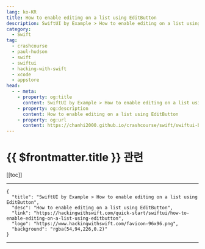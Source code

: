 ```yaml
---
lang: ko-KR
title: How to enable editing on a list using EditButton
description: SwiftUI by Example > How to enable editing on a list using EditButton
category:
  - Swift
tag: 
  - crashcourse
  - paul-hudson
  - swift
  - swiftui
  - hacking-with-swift
  - xcode
  - appstore
head:
  - - meta:
    - property: og:title
      content: SwiftUI by Example > How to enable editing on a list using EditButton
    - property: og:description
      content: How to enable editing on a list using EditButton
    - property: og:url
      content: https://chanhi2000.github.io/crashcourse/swift/swiftui-by-example/10-lists/how-to-enable-editing-on-a-list-using-editbutton.html
---
```


# {{ $frontmatter.title }} 관련

[[toc]]

---

```component VPCard
{
  "title": "SwiftUI by Example > How to enable editing on a list using EditButton",
  "desc": "How to enable editing on a list using EditButton",
  "link": "https://hackingwithswift.com/quick-start/swiftui/how-to-enable-editing-on-a-list-using-editbutton",
  "logo": "https://www.hackingwithswift.com/favicon-96x96.png",
  "background": "rgba(54,94,226,0.2)"
}
```

---

<TagLinks />